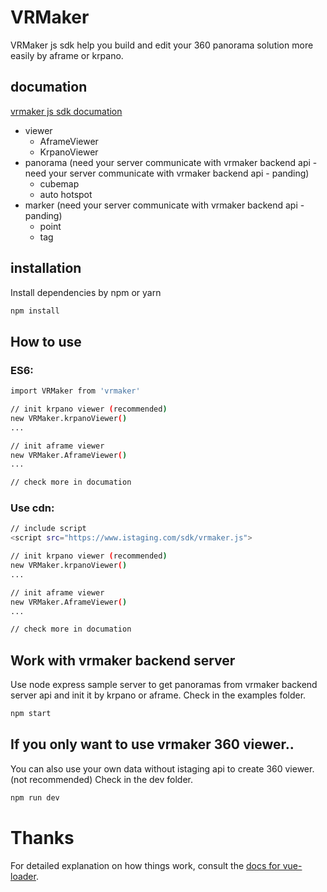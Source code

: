 # VRMaker

VRMaker js sdk help you build and edit your 360 panorama solution more easily by aframe or krpano.

## documation
[vrmaker js sdk documation](https://istaging.gitbook.io/vr-marker-sdk/)

- viewer
  - AframeViewer
  - KrpanoViewer
- panorama (need your server communicate with vrmaker backend api - need your server communicate with vrmaker backend api - panding)
  - cubemap
  - auto hotspot
- marker (need your server communicate with vrmaker backend api - panding)
  - point
  - tag

## installation

Install dependencies by npm or yarn

``` bash
npm install
```

## How to use

### ES6:

``` bash
import VRMaker from 'vrmaker'

// init krpano viewer (recommended)
new VRMaker.krpanoViewer()
...

// init aframe viewer
new VRMaker.AframeViewer()
...

// check more in documation
```

### Use cdn:

``` bash
// include script
<script src="https://www.istaging.com/sdk/vrmaker.js">

// init krpano viewer (recommended)
new VRMaker.krpanoViewer()
...

// init aframe viewer
new VRMaker.AframeViewer()
...

// check more in documation
```


## Work with vrmaker backend server
Use node express sample server to get panoramas from vrmaker backend server api and init it by krpano or aframe.
Check in the examples folder.

``` bash
npm start
```

## If you only want to use vrmaker 360 viewer..
You can also use your own data without istaging api to create 360 viewer. (not recommended)
Check in the dev folder.

``` bash
npm run dev
```

# Thanks


For detailed explanation on how things work, consult the [docs for vue-loader](http://vuejs.github.io/vue-loader).
